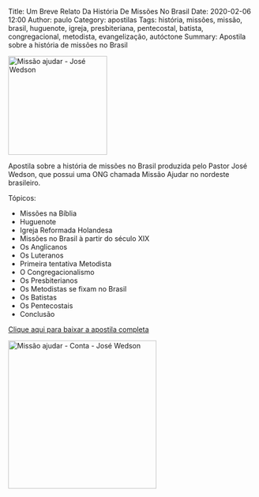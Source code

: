 Title: Um Breve Relato Da História De Missões No Brasil
Date: 2020-02-06 12:00
Author: paulo
Category: apostilas
Tags: história, missões, missão, brasil, huguenote, igreja, presbiteriana, pentecostal, batista, congregacional, metodista, evangelização, autóctone
Summary: Apostila sobre a história de missões no Brasil

<img src="{static}/images/outros/missao-ajudar-logo.png" alt="Missão ajudar - José Wedson" style="width: auto; height: 200px">

Apostila sobre a história de missões no Brasil produzida pelo Pastor José Wedson, que possui uma ONG chamada Missão Ajudar no nordeste brasileiro.

Tópicos:

- Missões na Bíblia
- Huguenote
- Igreja Reformada Holandesa
- Missões no Brasil à partir do século XIX
- Os Anglicanos
- Os Luteranos
- Primeira tentativa Metodista
- O Congregacionalismo
- Os Presbiterianos
- Os Metodistas se fixam no Brasil
- Os Batistas
- Os Pentecostais
- Conclusão


[Clique aqui para baixar a apostila completa](https://www.dropbox.com/s/55aum11wnsnxn6q/Um%20Breve%20Relato%20Da%20Hist%C3%B3ria%20De%20Miss%C3%B5es%20No%20Brasil.pdf?dl=1)

<img src="{static}/images/outros/missao-ajudar-conta.png" alt="Missão ajudar - Conta - José Wedson" style="width: auto; height: 300px">
